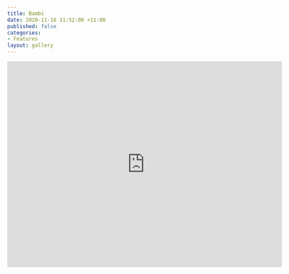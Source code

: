 ```yaml
---
title: Bambi
date: 2020-11-16 11:52:00 +11:00
published: false
categories:
- Features
layout: gallery
---
```


<iframe src="https://player.vimeo.com/video/480109746" width="640" height="480" frameborder="0" allow="autoplay; fullscreen" allowfullscreen></iframe>